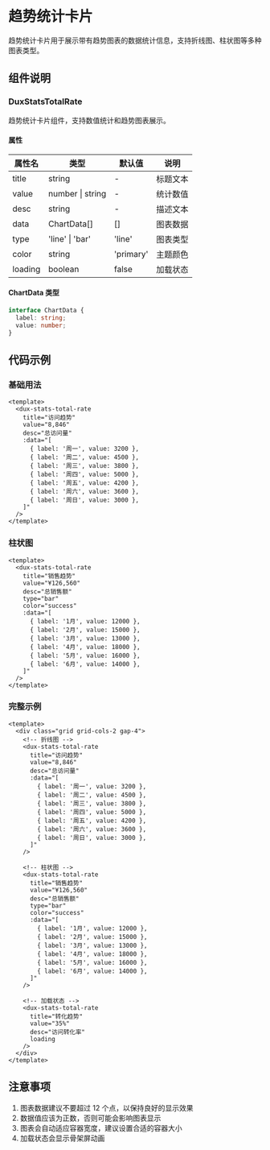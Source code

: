# 趋势统计卡片

趋势统计卡片用于展示带有趋势图表的数据统计信息，支持折线图、柱状图等多种图表类型。

## 组件说明

### DuxStatsTotalRate

趋势统计卡片组件，支持数值统计和趋势图表展示。

#### 属性

| 属性名  | 类型             | 默认值    | 说明     |
| ------- | ---------------- | --------- | -------- |
| title   | string           | -         | 标题文本 |
| value   | number \| string | -         | 统计数值 |
| desc    | string           | -         | 描述文本 |
| data    | ChartData[]      | []        | 图表数据 |
| type    | 'line' \| 'bar'  | 'line'    | 图表类型 |
| color   | string           | 'primary' | 主题颜色 |
| loading | boolean          | false     | 加载状态 |

#### ChartData 类型

```typescript
interface ChartData {
  label: string;
  value: number;
}
```

## 代码示例

### 基础用法

```vue
<template>
  <dux-stats-total-rate
    title="访问趋势"
    value="8,846"
    desc="总访问量"
    :data="[
      { label: '周一', value: 3200 },
      { label: '周二', value: 4500 },
      { label: '周三', value: 3800 },
      { label: '周四', value: 5000 },
      { label: '周五', value: 4200 },
      { label: '周六', value: 3600 },
      { label: '周日', value: 3000 },
    ]"
  />
</template>
```

### 柱状图

```vue
<template>
  <dux-stats-total-rate
    title="销售趋势"
    value="¥126,560"
    desc="总销售额"
    type="bar"
    color="success"
    :data="[
      { label: '1月', value: 12000 },
      { label: '2月', value: 15000 },
      { label: '3月', value: 13000 },
      { label: '4月', value: 18000 },
      { label: '5月', value: 16000 },
      { label: '6月', value: 14000 },
    ]"
  />
</template>
```

### 完整示例

```vue
<template>
  <div class="grid grid-cols-2 gap-4">
    <!-- 折线图 -->
    <dux-stats-total-rate
      title="访问趋势"
      value="8,846"
      desc="总访问量"
      :data="[
        { label: '周一', value: 3200 },
        { label: '周二', value: 4500 },
        { label: '周三', value: 3800 },
        { label: '周四', value: 5000 },
        { label: '周五', value: 4200 },
        { label: '周六', value: 3600 },
        { label: '周日', value: 3000 },
      ]"
    />

    <!-- 柱状图 -->
    <dux-stats-total-rate
      title="销售趋势"
      value="¥126,560"
      desc="总销售额"
      type="bar"
      color="success"
      :data="[
        { label: '1月', value: 12000 },
        { label: '2月', value: 15000 },
        { label: '3月', value: 13000 },
        { label: '4月', value: 18000 },
        { label: '5月', value: 16000 },
        { label: '6月', value: 14000 },
      ]"
    />

    <!-- 加载状态 -->
    <dux-stats-total-rate
      title="转化趋势"
      value="35%"
      desc="访问转化率"
      loading
    />
  </div>
</template>
```

## 注意事项

1. 图表数据建议不要超过 12 个点，以保持良好的显示效果
2. 数据值应该为正数，否则可能会影响图表显示
3. 图表会自动适应容器宽度，建议设置合适的容器大小
4. 加载状态会显示骨架屏动画
